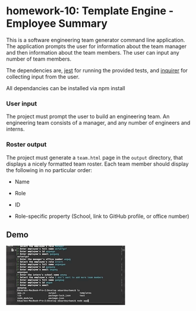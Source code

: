 # homework-10: Template Engine - Employee Summary

This is a software engineering team generator command line application. The application prompts the user for information about the team manager and then information about the team members. The user can input any number of team members.

The dependencies are, [jest](https://jestjs.io/) for running the provided tests, and [inquirer](https://www.npmjs.com/package/inquirer) for collecting input from the user.

All dependancies can be installed via npm install


### User input

The project must prompt the user to build an engineering team. An engineering
team consists of a manager, and any number of engineers and interns.

### Roster output

The project must generate a `team.html` page in the `output` directory, that displays a nicely formatted team roster. Each team member should display the following in no particular order:

  * Name

  * Role

  * ID

  * Role-specific property (School, link to GitHub profile, or office number)
  
## Demo 
![Demo of Application](https://github.com/eurbaezjr/hw-10/blob/master/Assets/Functionality%20Demo.gif)
